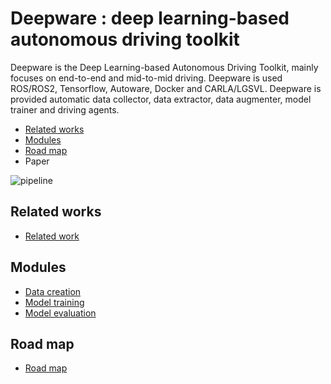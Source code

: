 # Deepware : deep learning-based autonomous driving toolkit

Deepware is the Deep Learning-based Autonomous Driving Toolkit, mainly focuses on end-to-end and mid-to-mid driving. Deepware is used ROS/ROS2, Tensorflow, Autoware, Docker and CARLA/LGSVL. Deepware is provided automatic data collector, data extractor, data augmenter, model trainer and driving agents.

* [Related works](#Related-works)
* [Modules](#Modules)
* [Road map](#Road-map)
* Paper


![pipeline](https://github.com/shunchan0677/deepware/blob/master/pipeline.png)

## Related works

*  [Related work](https://github.com/shunchan0677/deepware/blob/master/docs/RelatedWork.md)

## Modules

*  [Data creation](https://github.com/shunchan0677/deepware/blob/master/docs/DataCreation.md)
*  [Model training](https://github.com/shunchan0677/deepware/blob/master/docs/ModelTraining.md)
*  [Model evaluation](https://github.com/shunchan0677/deepware/blob/master/docs/ModelEvaluation.md)

## Road map


*  [Road map](https://github.com/shunchan0677/deepware/blob/master/docs/RoadMap.md)
